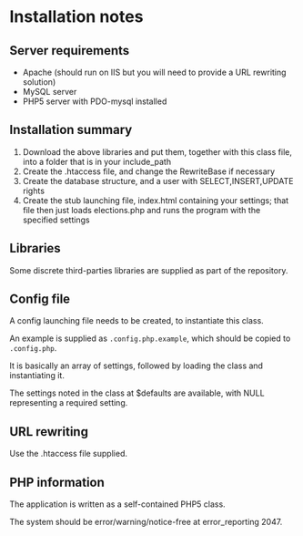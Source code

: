 # Installation notes

## Server requirements

- Apache (should run on IIS but you will need to provide a URL rewriting solution)
- MySQL server
- PHP5 server with PDO-mysql installed


## Installation summary

1. Download the above libraries and put them, together with this class file, into a folder that is in your include_path
1. Create the .htaccess file, and change the RewriteBase if necessary
1. Create the database structure, and a user with SELECT,INSERT,UPDATE rights
1. Create the stub launching file, index.html containing your settings; that file then just loads elections.php and runs the program with the specified settings


## Libraries

Some discrete third-parties libraries are supplied as part of the repository.


## Config file

A config launching file needs to be created, to instantiate this class.

An example is supplied as `.config.php.example`, which should be copied to `.config.php`.

It is basically an array of settings, followed by loading the class and instantiating it.

The settings noted in the class at $defaults are available, with NULL representing a required setting.


## URL rewriting

Use the .htaccess file supplied.
	

## PHP information

The application is written as a self-contained PHP5 class.

The system should be error/warning/notice-free at error_reporting 2047.

